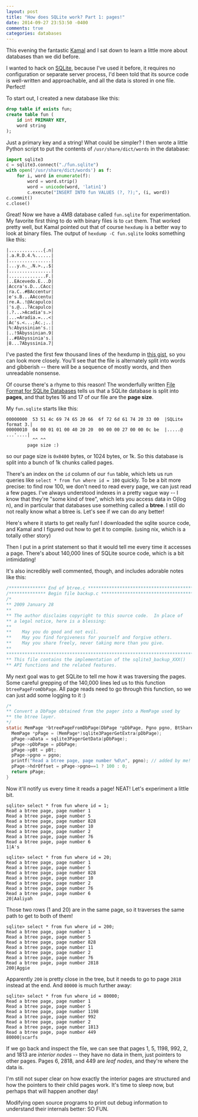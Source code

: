 ```yaml
---
layout: post
title: "How does SQLite work? Part 1: pages!"
date: 2014-09-27 23:53:50 -0400
comments: true
categories: databases
---
```


This evening the fantastic [Kamal](https://twitter.com/kamalmarhubi)
and I sat down to learn a little more about databases than we did
before.

I wanted to hack on [SQLite](https://www.sqlite.org/), because I've
used it before, it requires no configuration or separate server
process, I'd been told that its source code is well-written and
approachable, and all the data is stored in one file. Perfect!

<!-- more -->
To start out, I created a new database like this:

```sql
drop table if exists fun;
create table fun (
    id int PRIMARY KEY,
    word string
);
```

Just a primary key and a string! What could be simpler? I then wrote a
little Python script to put the contents of `/usr/share/dict/words` in
the database:

```python
import sqlite3
c = sqlite3.connect("./fun.sqlite")
with open('/usr/share/dict/words') as f:
    for i, word in enumerate(f):
        word = word.strip()
        word = unicode(word, 'latin1')
        c.execute("INSERT INTO fun VALUES (?, ?);", (i, word))
c.commit()
c.close()
```

Great! Now we have a 4MB database called `fun.sqlite` for
experimentation. My favorite first thing to do with binary files is to
`cat` them. That worked pretty well, but Kamal pointed out that of
course `hexdump` is a better way to look at binary files. The output
of `hexdump -C fun.sqlite` looks something like this:

```
|.............{.n|
|.a.R.D.4.%......|
|................|
|...y.n._.N.>.,.$|
|................|
|..............F.|
|..EAcevedo.E...D|
|Accra's.D...CAcc|
|ra.C..#BAccentur|
|e's.B...AAccentu|
|re.A..!@Acapulco|
|'s.@...?Acapulco|
|.?...>Acadia's.>|
|...=Aradia.=...<|
|Ac's.<...;Ac.;..|
|%:Abyssinian's.:|
|..!9Abyssinian.9|
|..#8Abyssinia's.|
|8...7Abyssinia.7|
```

I've pasted the first few thousand lines of the hexdump in
[this gist](https://gist.github.com/jvns/d21876d1388343c3a4a3), so you
can look more closely. You'll see that the file is alternately split
into words and gibberish -- there will be a sequence of mostly words,
and then unreadable nonsense.

Of course there's a rhyme to this reason! The wonderfully written
[File Format for SQLite Databases](https://www.sqlite.org/fileformat2.html)
tells us that a SQLite database is split into **pages**, and that
bytes 16 and 17 of our file are the **page size**.

My `fun.sqlite` starts like this:

```
00000000  53 51 4c 69 74 65 20 66  6f 72 6d 61 74 20 33 00  |SQLite format 3.|
00000010  04 00 01 01 00 40 20 20  00 00 00 27 00 00 0c be  |.....@  ...'....|
          ^^ ^^
        page size :)
```

so our page size is `0x0400` bytes, or 1024 bytes, or 1k. So this
database is split into a bunch of 1k chunks called pages.

There's an index on the `id` column of our `fun` table, which lets us
run queries like `select * from fun where id = 100` quickly. To be a
bit more precise: to find row 100, we don't need to read every page,
we can just read a few pages. I've always understood indexes in a
pretty vague way -- I know that they're "some kind of tree", which
lets you access data in O(log n), and in particular that databases use
something called a **btree**. I still do not really know what a btree
is. Let's see if we can do any better!

Here's where it starts to get really fun! I downloaded the sqlite
source code, and Kamal and I figured out how to get it to compile.
(using nix, which is a totally other story)

Then I put in a print statement so that it would tell me every time it
accesses a page. There's about 140,000 lines of SQLite source code,
which is a bit intimidating!


It's also incredibly well commented, though, and includes adorable
notes like this:

```c
/************** End of btree.c ***********************************************/
/************** Begin file backup.c ******************************************/
/*
** 2009 January 28
**
** The author disclaims copyright to this source code.  In place of
** a legal notice, here is a blessing:                                                                                                                                                   
**
**    May you do good and not evil.
**    May you find forgiveness for yourself and forgive others.
**    May you share freely, never taking more than you give.
**
*************************************************************************
** This file contains the implementation of the sqlite3_backup_XXX()
** API functions and the related features.
```

My next goal was to get SQLite to tell me how it was traversing the
pages. Some careful grepping of the 140,000 lines led us to this
function `btreePageFromDbPage`. All page reads need to go through this
function, so we can just add some logging to it :)

```c
/*
** Convert a DbPage obtained from the pager into a MemPage used by
** the btree layer.
*/
static MemPage *btreePageFromDbPage(DbPage *pDbPage, Pgno pgno, BtShared *pBt){
  MemPage *pPage = (MemPage*)sqlite3PagerGetExtra(pDbPage);
  pPage->aData = sqlite3PagerGetData(pDbPage);
  pPage->pDbPage = pDbPage;
  pPage->pBt = pBt;
  pPage->pgno = pgno;
  printf("Read a btree page, page number %d\n", pgno); // added by me!
  pPage->hdrOffset = pPage->pgno==1 ? 100 : 0;
  return pPage;
}
```

Now it'll notify us every time it reads a page! NEAT! Let's experiment
a little bit.

```
sqlite> select * from fun where id = 1;
Read a btree page, page number 1
Read a btree page, page number 5
Read a btree page, page number 828
Read a btree page, page number 10
Read a btree page, page number 2
Read a btree page, page number 76
Read a btree page, page number 6
1|A's

sqlite> select * from fun where id = 20;
Read a btree page, page number 1
Read a btree page, page number 5
Read a btree page, page number 828
Read a btree page, page number 10
Read a btree page, page number 2
Read a btree page, page number 76
Read a btree page, page number 6
20|Aaliyah
```

Those two rows (1 and 20) are in the same page, so it traverses the
same path to get to both of them!

```
sqlite> select * from fun where id = 200;
Read a btree page, page number 1
Read a btree page, page number 5
Read a btree page, page number 828
Read a btree page, page number 11
Read a btree page, page number 2
Read a btree page, page number 76
Read a btree page, page number 2818
200|Aggie
```

Apparently `200` is pretty close in the tree, but it needs to go to
page `2818` instead at the end. And `80000` is much further away:

```
sqlite> select * from fun where id = 80000;
Read a btree page, page number 1
Read a btree page, page number 5
Read a btree page, page number 1198
Read a btree page, page number 992
Read a btree page, page number 2
Read a btree page, page number 1813
Read a btree page, page number 449
80000|scarfs
```

If we go back and inspect the file, we can see that pages 1, 5, 1198,
992, 2, and 1813 are *interior nodes* -- they have no data in them,
just pointers to other pages. Pages 6, 2818, and 449 are *leaf nodes*,
and they're where the data is.

I'm still not super clear on how exactly the interior pages are
structured and how the pointers to their child pages work. It's time
to sleep now, but perhaps that will happen another day!

Modifying open source programs to print out debug information to
understand their internals better: SO FUN.
